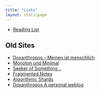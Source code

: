```yaml
---
title: "Links"
layout: staticpage
---
```


- <a href="/reading/">Reading List</a>

## Old Sites

- [Doxanthropos - Meinen ist menschlich](https://web.archive.org/web/20110421033029/http://doxanthropos.bplaced.net:80/ "A mostly (leftist) political blog in german. First use of my long lasting username in many places, which is intended to mean something like opinionated human")
- [Monoton und Minimal](https://ikonoklastik.wordpress.com/ "A blog where I wrote some technical stuff in german")
- [Seeker of Something ..](https://doxanthropos.wordpress.com/ "A blog, where I wrote some nontechnical stuff in english")
- [Fragmented Notes](https://doxanthropos.github.io/ "A blog with some technical stuff, hosted on github, as the url clearly indicates. My first endeaver into the lands of static site generators. In this case Octopress")
- [Algorithmic Shards](https://blog.doxanthropos.com/ "A Tumblr focused mostly on creative coding")
- [Doxanthropos A personal weblog](http://doxanthropos.com/ "The last site before this one. A blog, as is probably obvious from the title")

